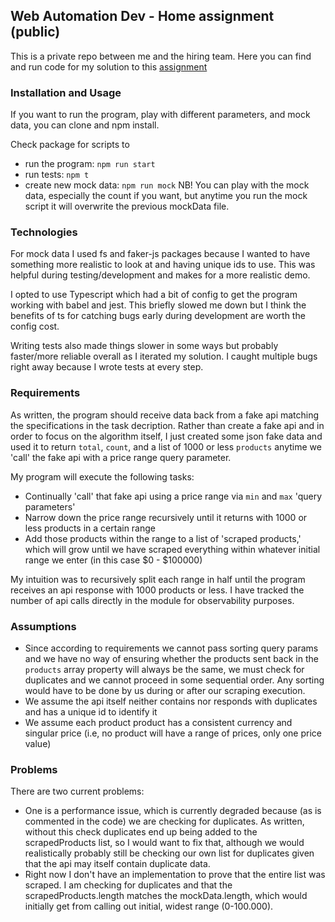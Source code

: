## Web Automation Dev - Home assignment (public)

This is a private repo between me and the hiring team.
Here you can find and run code for my solution to this [assignment](https://apify.notion.site/Web-Automation-Dev-Home-assignment-public-f9be3a1c6b9543b29e5bccb9d9382a9c)

### Installation and Usage

If you want to run the program, play with different parameters, and mock data, you can clone and npm install.

Check package for scripts to

- run the program: `npm run start`
- run tests: `npm t`
- create new mock data: `npm run mock`
  NB! You can play with the mock data, especially the count if you want, but anytime you run the mock script it will overwrite the previous mockData file.

### Technologies

For mock data I used fs and faker-js packages because I wanted to have something more realistic to look at and having unique ids to use. This was helpful during testing/development and makes for a more realistic demo.

I opted to use Typescript which had a bit of config to get the program working with babel and jest. This briefly slowed me down but I think the benefits of ts for catching bugs early during development are worth the config cost.

Writing tests also made things slower in some ways but probably faster/more reliable overall as I iterated my solution. I caught multiple bugs right away because I wrote tests at every step.

### Requirements

As written, the program should receive data back from a fake api matching the specifications in the task decription. Rather than create a fake api and in order to focus on the algorithm itself, I just created some json fake data and used it to return `total`, `count`, and a list of 1000 or less `products` anytime we 'call' the fake api with a price range query parameter.

My program will execute the following tasks:

- Continually 'call' that fake api using a price range via `min` and `max` 'query parameters'
- Narrow down the price range recursively until it returns with 1000 or less products in a certain range
- Add those products within the range to a list of 'scraped products,' which will grow until we have scraped everything within whatever initial range we enter (in this case $0 - $100000)

My intuition was to recursively split each range in half until the program receives an api response with 1000 products or less. I have tracked the number of api calls directly in the module for observability purposes.

### Assumptions

- Since according to requirements we cannot pass sorting query params and we have no way of ensuring whether the products sent back in the `products` array property will always be the same, we must check for duplicates and we cannot proceed in some sequential order. Any sorting would have to be done by us during or after our scraping execution.
- We assume the api itself neither contains nor responds with duplicates and has a unique id to identify it
- We assume each product product has a consistent currency and singular price (i.e, no product will have a range of prices, only one price value)

### Problems

There are two current problems:

- One is a performance issue, which is currently degraded because (as is commented in the code) we are checking for duplicates. As written, without this check duplicates end up being added to the scrapedProducts list, so I would want to fix that, although we would realistically probably still be checking our own list for duplicates given that the api may itself contain duplicate data.
- Right now I don't have an implementation to prove that the entire list was scraped. I am checking for duplicates and that the scrapedProducts.length matches the mockData.length, which would initially get from calling out initial, widest range (0-100.000).
